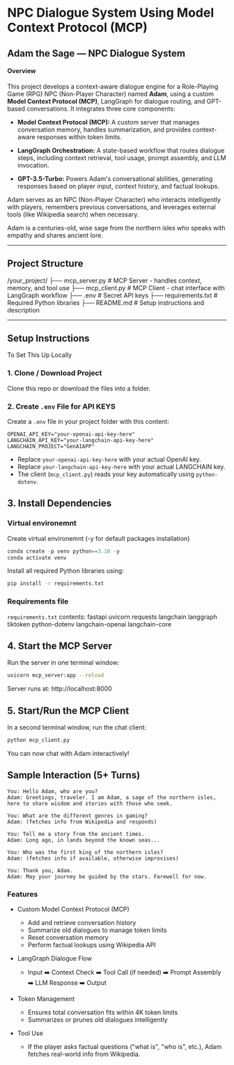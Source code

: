 # NPC Dialogue System Using Model Context Protocol (MCP)

## Adam the Sage — NPC Dialogue System

#### Overview
This project develops a context-aware dialogue engine for a Role-Playing Game (RPG) NPC (Non-Player Character) named **Adam**, using a custom **Model Context Protocol (MCP)**, LangGraph for dialogue routing, and GPT-based conversations. It integrates three core components:

- __Model Context Protocol (MCP):__
A custom server that manages conversation memory, handles summarization, and provides context-aware responses within token limits.

- __LangGraph Orchestration:__
A state-based workflow that routes dialogue steps, including context retrieval, tool usage, prompt assembly, and LLM invocation.

- __GPT-3.5-Turbo:__
Powers Adam's conversational abilities, generating responses based on player input, context history, and factual lookups.

Adam serves as an NPC (Non-Player Character) who interacts intelligently with players, remembers previous conversations, and leverages external tools (like Wikipedia search) when necessary.

Adam is a centuries-old, wise sage from the northern isles who speaks with empathy and shares ancient lore.

---

## Project Structure
/your_project/ ├── mcp_server.py # MCP Server - handles context, memory, and tool use ├── mcp_client.py # MCP Client - chat interface with LangGraph workflow ├── .env # Secret API keys ├── requirements.txt # Required Python libraries ├── README.md # Setup instructions and description

---

## Setup Instructions
To Set This Up Locally

### 1. Clone / Download Project
Clone this repo or download the files into a folder.

### 2. Create `.env` File for API KEYS
Create a `.env` file in your project folder with this content:

```env
OPENAI_API_KEY="your-openai-api-key-here"
LANGCHAIN_API_KEY="your-langchain-api-key-here"
LANGCHAIN_PROJECT="GenAIAPP" 
```

- Replace `your-openai-api-key-here` with your actual OpenAI key.
- Replace `your-langchain-api-key-here` with your actual LANGCHAIN key.
- The client (`mcp_client.py`) reads your key automatically using `python-dotenv`.

## 3. Install Dependencies
### Virtual environemnt 
Create virtual environemnt (-y for default packages installation)
```python
conda create -p venv python==3.10 -y
conda activate venv
```

Install all required Python libraries using:
```bash
pip install -r requirements.txt
```
### Requirements file
`requirements.txt` contents:
fastapi
uvicorn
requests
langchain
langgraph
tiktoken
python-dotenv
langchain-openai
langchain-core

## 4. Start the MCP Server
Run the server in one terminal window:
```bash
uvicorn mcp_server:app --reload
```
Server runs at: http://localhost:8000

## 5. Start/Run the MCP Client
In a second terminal window, run the chat client:
```bash
python mcp_client.py
```

You can now chat with Adam interactively!

## Sample Interaction (5+ Turns)
```text
You: Hello Adam, who are you?
Adam: Greetings, traveler. I am Adam, a sage of the northern isles, here to share wisdom and stories with those who seek.

You: What are the different genres in gaming?
Adam: (fetches info from Wikipedia and responds)

You: Tell me a story from the ancient times.
Adam: Long ago, in lands beyond the known seas...

You: Who was the first king of the northern isles?
Adam: (fetches info if available, otherwise improvises)

You: Thank you, Adam.
Adam: May your journey be guided by the stars. Farewell for now.
```


### Features
- Custom Model Context Protocol (MCP)
  - Add and retrieve conversation history
  - Summarize old dialogues to manage token limits
  - Reset conversation memory
  - Perform factual lookups using Wikipedia API

- LangGraph Dialogue Flow
  - Input ➡️ Context Check ➡️ Tool Call (if needed) ➡️ Prompt Assembly ➡️ LLM Response ➡️ Output

- Token Management
  - Ensures total conversation fits within 4K token limits
  - Summarizes or prunes old dialogues intelligently

- Tool Use
  - If the player asks factual questions ("what is", "who is", etc.), Adam fetches real-world info from Wikipedia.


